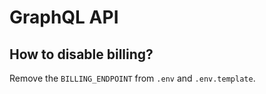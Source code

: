 # GraphQL API

## How to disable billing?

Remove the `BILLING_ENDPOINT` from `.env` and `.env.template`.
